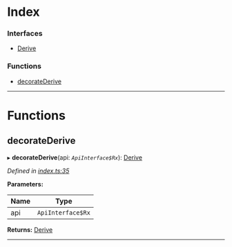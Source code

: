 

# Index

### Interfaces

* [Derive](../interfaces/_index_.derive.md)

### Functions

* [decorateDerive](_index_.md#decoratederive)

---

# Functions

<a id="decoratederive"></a>

##  decorateDerive

▸ **decorateDerive**(api: *`ApiInterface$Rx`*): [Derive](../interfaces/_index_.derive.md)

*Defined in [index.ts:35](https://github.com/polkadot-js/api/blob/843f374/packages/api-derive/src/index.ts#L35)*

**Parameters:**

| Name | Type |
| ------ | ------ |
| api | `ApiInterface$Rx` |

**Returns:** [Derive](../interfaces/_index_.derive.md)

___

